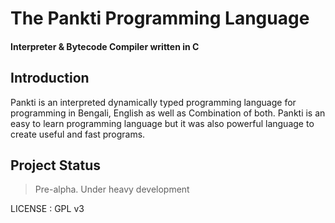 # The Pankti Programming Language
#### Interpreter & Bytecode Compiler written in C  


## Introduction
Pankti is an interpreted dynamically typed programming language for programming 
in Bengali, English as well as Combination of both. Pankti is an easy to learn
programming language but it was also powerful language to create useful and fast
programs.

## Project Status
> Pre-alpha. Under heavy development

LICENSE : GPL v3
